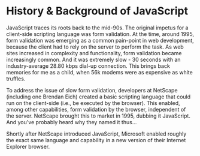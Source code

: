 History & Background of JavaScript
==================

JavaScript traces its roots back to the mid-90s. The original impetus for a client-side scripting language was form validation. At the time, around 1995, form validation was emerging as a common pain-point in web development, because the client had to rely on the server to perform the task. As web sites increased in complexity and functionality, form validation became increasingly common. And it was extremely slow - 30 seconds with an industry-average 28.80 kbps dial-up connection. This brings back memories for me as a child, when 56k modems were as expensive as white truffles. 

To address the issue of slow form validation, developers at NetScape (including one Brendan Eich) created a basic scripting language that could run on the client-side (i.e., be executed by the browser). This enabled, among other capabilities, form validation by the browser, independent of the server. NetScape brought this to market in 1995, dubbing it JavaScript. And you've probably heard why they named it thus... 

Shortly after NetScape introduced JavaScript, Microsoft enabled roughly the exact same language and capability in a new version of their Internet Explorer browser. 